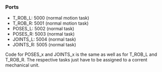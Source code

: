 ### Ports

- T_ROB_L: 5000 (normal motion task)
- T_ROB_R: 5001 (normal motion task)
- POSES_L: 5002 (normal task)
- POSES_R: 5003 (normal task)
- JOINTS_L: 5004 (normal task)
- JOINTS_R: 5005 (normal task)

Code for POSES_x and JOINTS_x is the same as well as for T_ROB_L and T_ROB_R. The respective tasks just have to be assigned to a corrent mechanical unit.
